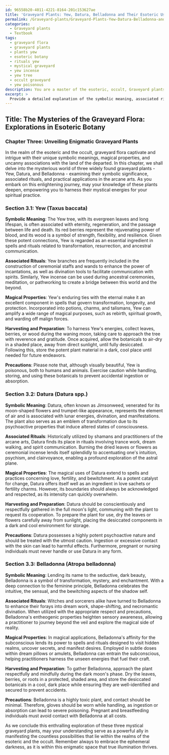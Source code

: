 ```yaml
---
id: 96558b20-4011-4221-8164-201c153627ae
title: 'Graveyard Plants: Yew, Datura, Belladonna and Their Esoteric Uses'
permalink: /Graveyard-plants/Graveyard-Plants-Yew-Datura-Belladonna-and-Their-Esoteric-Uses/
categories:
  - Graveyard plants
  - Textbook
tags:
  - graveyard flora
  - graveyard plants
  - plants yew
  - esoteric botany
  - rituals yew
  - mystical graveyard
  - yew incense
  - yew tree
  - occult graveyard
  - yew poisonous
description: You are a master of the esoteric, occult, Graveyard plants and education, you have written many textbooks on the subject in ways that provide students with rich and deep understanding of the subject. You are being asked to write textbook-like sections on a topic and you do it with full context, explainability, and reliability in accuracy to the true facts of the topic at hand, in a textbook style that a student would easily be able to learn from, in a rich, engaging, and contextual way. Always include relevant context (such as formulas and history), related concepts, and in a way that someone can gain deep insights from.
excerpt: > 
  Provide a detailed explanation of the symbolic meaning, associated rituals, and magical properties of three commonly found graveyard plants within a grimoire. Ensure you include their associations with the occult, how they can be used in various spells, how to harvest and prepare them, and any precautions to take while handling or storing these plants.
---
```


## Title: The Mysteries of the Graveyard Flora: Explorations in Esoteric Botany

### Chapter Three: Unveiling Enigmatic Graveyard Plants

In the realm of the esoteric and the occult, graveyard flora captivate and intrigue with their unique symbolic meanings, magical properties, and uncanny associations with the land of the departed. In this chapter, we shall delve into the mysterious world of three widely found graveyard plants - Yew, Datura, and Belladonna - examining their symbolic significance, associated rituals, and practical applications in the arcane arts. As you embark on this enlightening journey, may your knowledge of these plants deepen, empowering you to harness their mystical energies for your spiritual practice.

### Section 3.1: Yew (Taxus baccata)

**Symbolic Meaning**: The Yew tree, with its evergreen leaves and long lifespan, is often associated with eternity, regeneration, and the passage between life and death. Its red berries represent the rejuvenating power of blood, and its wood is a symbol of strength, flexibility, and resilience. Given these potent connections, Yew is regarded as an essential ingredient in spells and rituals related to transformation, resurrection, and ancestral communication.

**Associated Rituals**: Yew branches are frequently included in the construction of ceremonial staffs and wands to enhance the power of incantations, as well as divination tools to facilitate communication with spirits. Similarly, Yew incense can be used during ancestral ceremonies, meditation, or pathworking to create a bridge between this world and the beyond.

**Magical Properties**: Yew's enduring ties with the eternal make it an excellent component in spells that govern transformation, longevity, and protection. Incorporated into potions, charms, and talismans, Yew can amplify a wide range of magical purposes, such as rebirth, spiritual growth, and warding off malign forces.

**Harvesting and Preparation**: To harness Yew's energies, collect leaves, berries, or wood during the waning moon, taking care to approach the tree with reverence and gratitude. Once acquired, allow the botanicals to air-dry in a shaded place, away from direct sunlight, until fully desiccated. Following this, store the potent plant material in a dark, cool place until needed for future endeavors.

**Precautions**: Please note that, although visually beautiful, Yew is poisonous, both to humans and animals. Exercise caution while handling, storing, and using these botanicals to prevent accidental ingestion or absorption.

### Section 3.2: Datura (Datura spp.)

**Symbolic Meaning**: Datura, often known as Jimsonweed, venerated for its moon-shaped flowers and trumpet-like appearance, represents the element of air and is associated with lunar energies, divination, and manifestations. The plant also serves as an emblem of transformation due to its psychoactive properties that induce altered states of consciousness.

**Associated Rituals**: Historically utilized by shamans and practitioners of the arcane arts, Datura finds its place in rituals involving trance work, dream walking, and spirit communication. Burning the dried leaves or flowers as ceremonial incense lends itself splendidly to accentuating one's intuition, psychism, and clairvoyance, enabling a profound exploration of the astral plane.

**Magical Properties**: The magical uses of Datura extend to spells and practices concerning love, fertility, and bewitchment. As a potent catalyst for change, Datura offers itself well as an ingredient in love sachets or fertility charms. However, its boundaries should always be acknowledged and respected, as its intensity can quickly overwhelm.

**Harvesting and Preparation**: Datura should be conscientiously and respectfully gathered in the full moon's light, communing with the plant to request its cooperation. To prepare the plant for use, dry the leaves or flowers carefully away from sunlight, placing the desiccated components in a dark and cool environment for storage.

**Precautions**: Datura possesses a highly potent psychoactive nature and should be treated with the utmost caution. Ingestion or excessive contact with the skin can lead to harmful effects. Furthermore, pregnant or nursing individuals must never handle or use Datura in any form.

### Section 3.3: Belladonna (Atropa belladonna)

**Symbolic Meaning**: Lending its name to the seductive, dark beauty, Belladonna is a symbol of transformation, mystery, and enchantment. With a deep connection to the feminine principle, Belladonna celebrates the intuitive, the sensual, and the bewitching aspects of the shadow self.

**Associated Rituals**: Witches and sorcerers alike have turned to Belladonna to enhance their forays into dream work, shape-shifting, and necromantic divination. When utilized with the appropriate respect and precautions, Belladonna's entheogenic properties heighten sensory awareness, allowing a practitioner to journey beyond the veil and explore the magical side of reality.

**Magical Properties**: In magical applications, Belladonna's affinity for the subconscious lends its power to spells and rituals designed to visit hidden realms, uncover secrets, and manifest desires. Employed in subtle doses within dream pillows or amulets, Belladonna can entrain the subconscious, helping practitioners harness the unseen energies that fuel their craft.

**Harvesting and Preparation**: To gather Belladonna, approach the plant respectfully and mindfully during the dark moon's phase. Dry the leaves, berries, or roots in a protected, shaded area, and store the desiccated botanicals in a cool, dark place while ensuring they are well-identified and secured to prevent accidents.

**Precautions**: Belladonna is a highly toxic plant, and contact should be minimal. Therefore, gloves should be worn while handling, as ingestion or absorption can lead to severe poisoning. Pregnant and breastfeeding individuals must avoid contact with Belladonna at all costs.

As we conclude this enthralling exploration of these three mystical graveyard plants, may your understanding serve as a powerful ally in manifesting the countless possibilities that lie within the realms of the esoteric and the occult. Remember always to embrace the ephemeral darkness, as it is within this enigmatic space that true illumination thrives.
